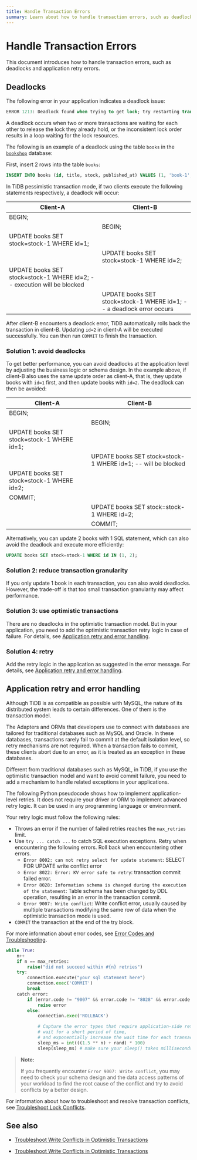 ```yaml
---
title: Handle Transaction Errors
summary: Learn about how to handle transaction errors, such as deadlocks and application retry errors.
---
```


# Handle Transaction Errors

This document introduces how to handle transaction errors, such as deadlocks and application retry errors.

## Deadlocks

The following error in your application indicates a deadlock issue:

```sql
ERROR 1213: Deadlock found when trying to get lock; try restarting transaction
```

A deadlock occurs when two or more transactions are waiting for each other to release the lock they already hold, or the inconsistent lock order results in a loop waiting for the lock resources.

The following is an example of a deadlock using the table `books` in the [`bookshop`](/develop/dev-guide-bookshop-schema-design.md) database:

First, insert 2 rows into the table `books`:

```sql
INSERT INTO books (id, title, stock, published_at) VALUES (1, 'book-1', 10, now()), (2, 'book-2', 10, now());
```

In TiDB pessimistic transaction mode, if two clients execute the following statements respectively, a deadlock will occur:

| Client-A                                                      | Client-B                                                            |
| --------------------------------------------------------------| --------------------------------------------------------------------|
| BEGIN;                                                        |                                                                     |
|                                                               | BEGIN;                                                              |
| UPDATE books SET stock=stock-1 WHERE id=1;                    |                                                                     |
|                                                               | UPDATE books SET stock=stock-1 WHERE id=2;                          |
| UPDATE books SET stock=stock-1 WHERE id=2; -- execution will be blocked |                                                                     |
|                                                               | UPDATE books SET stock=stock-1 WHERE id=1; -- a deadlock error occurs |

After client-B encounters a deadlock error, TiDB automatically rolls back the transaction in client-B. Updating `id=2` in client-A will be executed successfully. You can then run `COMMIT` to finish the transaction.

### Solution 1: avoid deadlocks

To get better performance, you can avoid deadlocks at the application level by adjusting the business logic or schema design. In the example above, if client-B also uses the same update order as client-A, that is, they update books with `id=1` first, and then update books with `id=2`. The deadlock can then be avoided:

| Client-A                                                    | Client-B                                                         |
| ---------------------------------------------------------- | ----------------------------------------------------------------|
| BEGIN;                                                     |                                                                 |
|                                                            | BEGIN;                                                          |
| UPDATE books SET stock=stock-1 WHERE id=1;                 |                                                                 |
|                                                            | UPDATE books SET stock=stock-1 WHERE id=1;  -- will be blocked  |
| UPDATE books SET stock=stock-1 WHERE id=2;                 |                                                                 |
| COMMIT;                                                    |                                                                 |
|                                                            | UPDATE books SET stock=stock-1 WHERE id=2;                      |
|                                                            | COMMIT;                                                         |

Alternatively, you can update 2 books with 1 SQL statement, which can also avoid the deadlock and execute more efficiently:

```sql
UPDATE books SET stock=stock-1 WHERE id IN (1, 2);
```

### Solution 2: reduce transaction granularity

If you only update 1 book in each transaction, you can also avoid deadlocks. However, the trade-off is that too small transaction granularity may affect performance.

### Solution 3: use optimistic transactions

There are no deadlocks in the optimistic transaction model. But in your application, you need to add the optimistic transaction retry logic in case of failure. For details, see [Application retry and error handling](#application-retry-and-error-handling).

### Solution 4: retry

Add the retry logic in the application as suggested in the error message. For details, see [Application retry and error handling](#application-retry-and-error-handling).

## Application retry and error handling

Although TiDB is as compatible as possible with MySQL, the nature of its distributed system leads to certain differences. One of them is the transaction model.

The Adapters and ORMs that developers use to connect with databases are tailored for traditional databases such as MySQL and Oracle. In these databases, transactions rarely fail to commit at the default isolation level, so retry mechanisms are not required. When a transaction fails to commit, these clients abort due to an error, as it is treated as an exception in these databases.

Different from traditional databases such as MySQL, in TiDB, if you use the optimistic transaction model and want to avoid commit failure, you need to add a mechanism to handle related exceptions in your applications.

The following Python pseudocode shows how to implement application-level retries. It does not require your driver or ORM to implement advanced retry logic. It can be used in any programming language or environment.

Your retry logic must follow the following rules:

- Throws an error if the number of failed retries reaches the `max_retries` limit.
- Use `try ... catch ...` to catch SQL execution exceptions. Retry when encountering the following errors. Roll back when encountering other errors.
    - `Error 8002: can not retry select for update statement`: SELECT FOR UPDATE write conflict error
    - `Error 8022: Error: KV error safe to retry`: transaction commit failed error.
    - `Error 8028: Information schema is changed during the execution of the statement`: Table schema has been changed by DDL operation, resulting in an error in the transaction commit.
    - `Error 9007: Write conflict`: Write conflict error, usually caused by multiple transactions modifying the same row of data when the optimistic transaction mode is used.
- `COMMIT` the transaction at the end of the try block.


<CustomContent platform="tidb-cloud">

For more information about error codes, see [Error Codes and Troubleshooting](https://docs.pingcap.com/tidb/stable/error-codes).

</CustomContent>

```python
while True:
    n++
    if n == max_retries:
        raise("did not succeed within #{n} retries")
    try:
        connection.execute("your sql statement here")
        connection.exec('COMMIT')
        break
    catch error:
        if (error.code != "9007" && error.code != "8028" && error.code != "8002" && error.code != "8022"):
            raise error
        else:
            connection.exec('ROLLBACK')

            # Capture the error types that require application-side retry,
            # wait for a short period of time,
            # and exponentially increase the wait time for each transaction failure
            sleep_ms = int(((1.5 ** n) + rand) * 100)
            sleep(sleep_ms) # make sure your sleep() takes milliseconds
```

> **Note:**
>
> If you frequently encounter `Error 9007: Write conflict`, you may need to check your schema design and the data access patterns of your workload to find the root cause of the conflict and try to avoid conflicts by a better design.


<CustomContent platform="tidb-cloud">

For information about how to troubleshoot and resolve transaction conflicts, see [Troubleshoot Lock Conflicts](https://docs.pingcap.com/tidb/stable/troubleshoot-lock-conflicts).

</CustomContent>

## See also

<CustomContent platform="tidb">

- [Troubleshoot Write Conflicts in Optimistic Transactions](/troubleshoot-write-conflicts.md)

</CustomContent>

<CustomContent platform="tidb-cloud">

- [Troubleshoot Write Conflicts in Optimistic Transactions](https://docs.pingcap.com/tidb/stable/troubleshoot-write-conflicts)

</CustomContent>